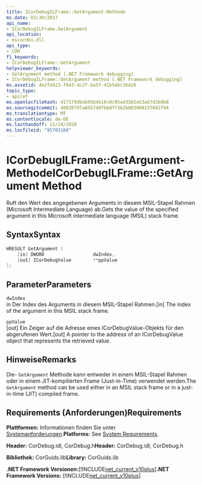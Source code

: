 ```yaml
---
title: ICorDebugILFrame::GetArgument-Methode
ms.date: 03/30/2017
api_name:
- ICorDebugILFrame.GetArgument
api_location:
- mscordbi.dll
api_type:
- COM
f1_keywords:
- ICorDebugILFrame::GetArgument
helpviewer_keywords:
- GetArgument method [.NET Framework debugging]
- ICorDebugILFrame::GetArgument method [.NET Framework debugging]
ms.assetid: 4e2fd423-f643-4c27-ba5f-41b5ebc3b416
topic_type:
- apiref
ms.openlocfilehash: d17179dbeb9564b16c0c95a43502a53a67d3b9b8
ms.sourcegitcommit: d8020797a6657d0fbbdff362b80300815f682f94
ms.translationtype: MT
ms.contentlocale: de-DE
ms.lasthandoff: 11/24/2020
ms.locfileid: "95703160"
---
```

# <a name="icordebugilframegetargument-method"></a><span data-ttu-id="1eae9-102">ICorDebugILFrame::GetArgument-Methode</span><span class="sxs-lookup"><span data-stu-id="1eae9-102">ICorDebugILFrame::GetArgument Method</span></span>

<span data-ttu-id="1eae9-103">Ruft den Wert des angegebenen Arguments in diesem MSIL-Stapel Rahmen (Microsoft Intermediate Language) ab.</span><span class="sxs-lookup"><span data-stu-id="1eae9-103">Gets the value of the specified argument in this Microsoft intermediate language (MSIL) stack frame.</span></span>  
  
## <a name="syntax"></a><span data-ttu-id="1eae9-104">Syntax</span><span class="sxs-lookup"><span data-stu-id="1eae9-104">Syntax</span></span>  
  
```cpp  
HRESULT GetArgument (  
    [in] DWORD                  dwIndex,  
    [out] ICorDebugValue        **ppValue  
);  
```  
  
## <a name="parameters"></a><span data-ttu-id="1eae9-105">Parameter</span><span class="sxs-lookup"><span data-stu-id="1eae9-105">Parameters</span></span>  

 `dwIndex`  
 <span data-ttu-id="1eae9-106">in Der Index des Arguments in diesem MSIL-Stapel Rahmen.</span><span class="sxs-lookup"><span data-stu-id="1eae9-106">[in] The index of the argument in this MSIL stack frame.</span></span>  
  
 `ppValue`  
 <span data-ttu-id="1eae9-107">[out] Ein Zeiger auf die Adresse eines ICorDebugValue-Objekts für den abgerufenen Wert.</span><span class="sxs-lookup"><span data-stu-id="1eae9-107">[out] A pointer to the address of an ICorDebugValue object that represents the retrieved value.</span></span>  
  
## <a name="remarks"></a><span data-ttu-id="1eae9-108">Hinweise</span><span class="sxs-lookup"><span data-stu-id="1eae9-108">Remarks</span></span>  

 <span data-ttu-id="1eae9-109">Die- `GetArgument` Methode kann entweder in einem MSIL-Stapel Rahmen oder in einem JIT-kompilierten Frame (Just-in-Time) verwendet werden.</span><span class="sxs-lookup"><span data-stu-id="1eae9-109">The `GetArgument` method can be used either in an MSIL stack frame or in a just-in-time (JIT) compiled frame.</span></span>  
  
## <a name="requirements"></a><span data-ttu-id="1eae9-110">Requirements (Anforderungen)</span><span class="sxs-lookup"><span data-stu-id="1eae9-110">Requirements</span></span>  

 <span data-ttu-id="1eae9-111">**Plattformen:** Informationen finden Sie unter [Systemanforderungen](../../get-started/system-requirements.md).</span><span class="sxs-lookup"><span data-stu-id="1eae9-111">**Platforms:** See [System Requirements](../../get-started/system-requirements.md).</span></span>  
  
 <span data-ttu-id="1eae9-112">**Header:** CorDebug.idl, CorDebug.h</span><span class="sxs-lookup"><span data-stu-id="1eae9-112">**Header:** CorDebug.idl, CorDebug.h</span></span>  
  
 <span data-ttu-id="1eae9-113">**Bibliothek:** CorGuids.lib</span><span class="sxs-lookup"><span data-stu-id="1eae9-113">**Library:** CorGuids.lib</span></span>  
  
 <span data-ttu-id="1eae9-114">**.NET Framework Versionen:**[!INCLUDE[net_current_v10plus](../../../../includes/net-current-v10plus-md.md)]</span><span class="sxs-lookup"><span data-stu-id="1eae9-114">**.NET Framework Versions:** [!INCLUDE[net_current_v10plus](../../../../includes/net-current-v10plus-md.md)]</span></span>
